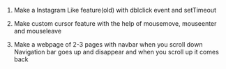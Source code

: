 1. Make a Instagram Like feature(old) with dblclick event and setTimeout

2. Make custom cursor feature with the help of mousemove, mouseenter and mouseleave

3. Make a webpage of 2-3 pages with navbar when you scroll down Navigation bar goes up and disappear and when you scroll up it comes back